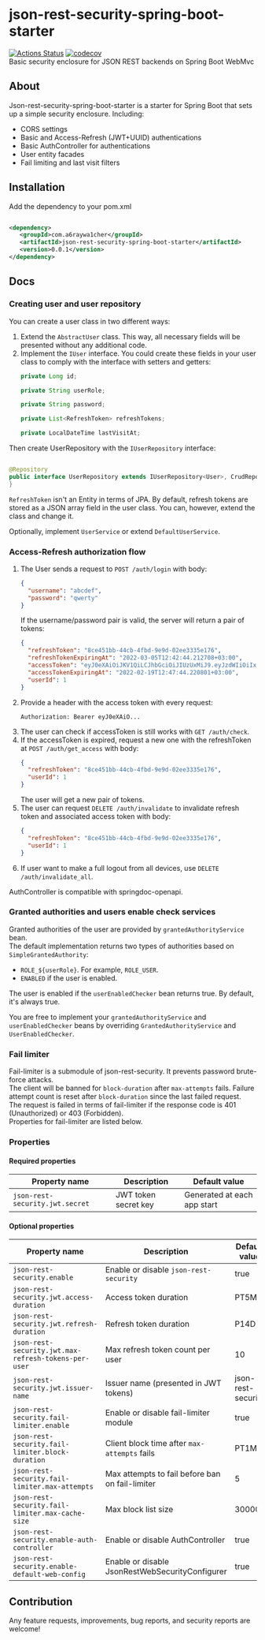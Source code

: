 # json-rest-security-spring-boot-starter

[![Actions Status](https://github.com/6rayWa1cher/json-rest-security-spring-boot-starter/actions/workflows/tests.yml/badge.svg)](https://github.com/6rayWa1cher/json-rest-security-spring-boot-starter/actions/workflows/tests.yml)
[![codecov](https://codecov.io/gh/6rayWa1cher/json-rest-security-spring-boot-starter/branch/master/graph/badge.svg?token=XTXEC698X8)](https://codecov.io/gh/6rayWa1cher/json-rest-security-spring-boot-starter)  
Basic security enclosure for JSON REST backends on Spring Boot WebMvc

## About

Json-rest-security-spring-boot-starter is a starter for Spring Boot that sets up a simple security enclosure. Including:

- CORS settings
- Basic and Access-Refresh (JWT+UUID) authentications
- Basic AuthController for authentications
- User entity facades
- Fail limiting and last visit filters

## Installation

Add the dependency to your pom.xml

```xml

<dependency>
   <groupId>com.a6raywa1cher</groupId>
   <artifactId>json-rest-security-spring-boot-starter</artifactId>
   <version>0.0.1</version>
</dependency>
```

## Docs

### Creating user and user repository

You can create a user class in two different ways:

1. Extend the `AbstractUser` class. This way, all necessary fields will be presented without any additional code.
2. Implement the `IUser` interface. You could create these fields in your user class to comply with the interface with
   setters and getters:
    ```java
    private Long id;
    
    private String userRole;
    
    private String password;
    
    private List<RefreshToken> refreshTokens;
    
    private LocalDateTime lastVisitAt;
    ```

Then create UserRepository with the `IUserRepository` interface:

```java

@Repository
public interface UserRepository extends IUserRepository<User>, CrudRepository<User, Long> {
}
```

`RefreshToken` isn't an Entity in terms of JPA. By default, refresh tokens are stored as a JSON array field in the user
class. You can, however, extend the class and change it.

Optionally, implement `UserService` or extend `DefaultUserService`.

### Access-Refresh authorization flow

1. The User sends a request to `POST /auth/login` with body:
    ```json
    {
      "username": "abcdef",
      "password": "qwerty"
    }
    ```
   If the username/password pair is valid, the server will return a pair of tokens:
    ```json
    {
      "refreshToken": "8ce451bb-44cb-4fbd-9e9d-02ee3335e176",
      "refreshTokenExpiringAt": "2022-03-05T12:42:44.212708+03:00",
      "accessToken": "eyJ0eXAiOiJKV1QiLCJhbGciOiJIUzUxMiJ9.eyJzdWIiOiIxIiwicnRpIjoiYjU0YjkxNjgtYTMwNC00YTYwLTlkMDctZWNjNzRmYzkzOTM5IiwiaXNzIjoidGVzdC1hcHAiLCJleHAiOjE2NDUyNjQwNjR9.vTU5g7K0j2s6ywD0CAevuMNblKnrmXIUckrIUQ5_LH-Xc8rdc1aD4A-Mvbapqg1r0LuiCV4SEOUw-2HKETX2MQ",
      "accessTokenExpiringAt": "2022-02-19T12:47:44.220801+03:00",
      "userId": 1
    }
    ```
2. Provide a header with the access token with every request:
    ```
    Authorization: Bearer eyJ0eXAiO...
    ```
3. The user can check if accessToken is still works with `GET /auth/check`.
4. If the accessToken is expired, request a new one with the refreshToken at `POST /auth/get_access` with body:
    ```json
    {
      "refreshToken": "8ce451bb-44cb-4fbd-9e9d-02ee3335e176",
      "userId": 1
    }
    ```
   The user will get a new pair of tokens.
4. The user can request `DELETE /auth/invalidate` to invalidate refresh token and associated access token with body:
    ```json
    {
      "refreshToken": "8ce451bb-44cb-4fbd-9e9d-02ee3335e176",
      "userId": 1
    }
    ```
5. If user want to make a full logout from all devices, use `DELETE /auth/invalidate_all`.

AuthController is compatible with springdoc-openapi.

### Granted authorities and users enable check services

Granted authorities of the user are provided by `grantedAuthorityService` bean.  
The default implementation returns two types of authorities based on `SimpleGrantedAuthority`:

- `ROLE_${userRole}`. For example, `ROLE_USER`.
- `ENABLED` if the user is enabled.

The user is enabled if the `userEnabledChecker` bean returns true. By default, it's always true.

You are free to implement your `grantedAuthorityService` and `userEnabledChecker` beans by overriding
`GrantedAuthorityService` and `UserEnabledChecker`.

### Fail limiter

Fail-limiter is a submodule of json-rest-security. It prevents password brute-force attacks.  
The client will be banned for `block-duration` after `max-attempts` fails. Failure attempt count is reset after
`block-duration` since the last failed request.  
The request is failed in terms of fail-limiter if the response code is 401 (Unauthorized) or 403 (Forbidden).  
Properties for fail-limiter are listed below.

### Properties

#### Required properties

| Property name                   | Description          | Default value               |
|---------------------------------|----------------------|-----------------------------|
| `json-rest-security.jwt.secret` | JWT token secret key | Generated at each app start |

#### Optional properties

| Property name                                        | Description                                     | Default value      |
|------------------------------------------------------|-------------------------------------------------|--------------------|
| `json-rest-security.enable`                          | Enable or disable `json-rest-security`          | true               |
| `json-rest-security.jwt.access-duration`             | Access token duration                           | PT5M               |
| `json-rest-security.jwt.refresh-duration`            | Refresh token duration                          | P14D               |
| `json-rest-security.jwt.max-refresh-tokens-per-user` | Max refresh token count per user                | 10                 |
| `json-rest-security.jwt.issuer-name`                 | Issuer name (presented in JWT tokens)           | json-rest-security |
| `json-rest-security.fail-limiter.enable`             | Enable or disable fail-limiter module           | true               |
| `json-rest-security.fail-limiter.block-duration`     | Client block time after `max-attempts` fails    | PT1M               |
| `json-rest-security.fail-limiter.max-attempts`       | Max attempts to fail before ban on fail-limiter | 5                  |
| `json-rest-security.fail-limiter.max-cache-size`     | Max block list size                             | 30000              |
| `json-rest-security.enable-auth-controller`          | Enable or disable AuthController                | true               |
| `json-rest-security.enable-default-web-config`       | Enable or disable JsonRestWebSecurityConfigurer | true               |

## Contribution

Any feature requests, improvements, bug reports, and security reports are welcome!
